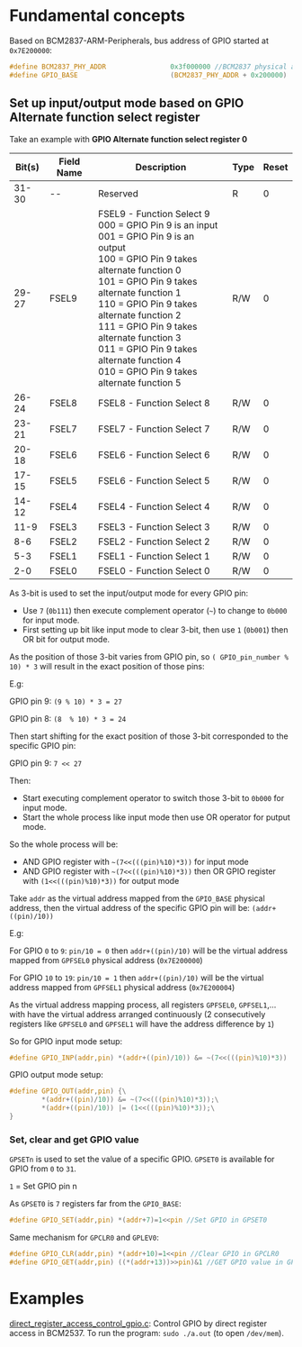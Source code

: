 # Fundamental concepts

Based on BCM2837-ARM-Peripherals, bus address of GPIO started at ``0x7E200000``:

```c
#define BCM2837_PHY_ADDR                0x3f000000 //BCM2837 physical address start
#define GPIO_BASE                       (BCM2837_PHY_ADDR + 0x200000)
```

## Set up input/output mode based on GPIO Alternate function select register

Take an example with **GPIO Alternate function select register 0**

| Bit(s) | Field Name|Description|Type|Reset|
| ------- |------|------|------|------|
|31-30 |--|Reserved|R|0|	
|29-27|FSEL9| FSEL9 - Function Select 9 <br> 000 = GPIO Pin 9 is an input <br> 001 = GPIO Pin 9 is an output <br> 100 = GPIO Pin 9 takes alternate function 0 <br> 101 = GPIO Pin 9 takes alternate function 1 <br> 110 = GPIO Pin 9 takes alternate function 2 <br> 111 = GPIO Pin 9 takes alternate function 3 <br> 011 = GPIO Pin 9 takes alternate function 4 <br> 010 = GPIO Pin 9 takes alternate function 5|R/W|0|
|26-24|FSEL8|FSEL8 - Function Select 8|R/W|0|
|23-21|FSEL7|FSEL7 - Function Select 7|R/W|0|
|20-18|FSEL6|FSEL6 - Function Select 6|R/W|0|
|17-15|FSEL5|FSEL6 - Function Select 5|R/W|0|
|14-12|FSEL4|FSEL4 - Function Select 4|R/W|0|
|11-9|FSEL3|FSEL3 - Function Select 3|R/W|0|
|8-6|FSEL2|FSEL2 - Function Select 2|R/W|0|
|5-3|FSEL1|FSEL1 - Function Select 1|R/W|0|
|2-0|FSEL0|FSEL0 - Function Select 0|R/W|0|

As 3-bit is used to set the input/output mode for every GPIO pin:

* Use ``7``  (``0b111``) then execute complement operator (``~``) to change to ``0b000`` for input mode.
* First setting up bit like input mode to clear 3-bit, then use ``1`` (``0b001``) then OR bit for output mode.

As the position of those 3-bit varies from GPIO pin, so ``( GPIO_pin_number % 10) * 3`` will result in the exact position of those pins:

E.g:

GPIO pin 9: ``(9 % 10) * 3 = 27``

GPIO pin 8: ``(8  % 10) * 3 = 24``

Then start shifting for the exact position of those 3-bit corresponded to the specific GPIO pin:

GPIO pin 9: ``7 << 27``

Then:

* Start executing complement operator to switch those 3-bit to ``0b000`` for input mode.
* Start the whole process like input mode then use OR operator for putput mode.

So the whole process will be: 

* AND GPIO register with ``~(7<<(((pin)%10)*3))`` for input mode
* AND GPIO register with ``~(7<<(((pin)%10)*3))`` then OR GPIO register with ``(1<<(((pin)%10)*3))`` for output mode

Take ``addr`` as the virtual address mapped from the ``GPIO_BASE`` physical address, then the virtual address of the specific GPIO pin will be: ``(addr+((pin)/10))``

E.g: 

For GPIO ``0`` to ``9``: ``pin/10 = 0`` then ``addr+((pin)/10)`` will be the virtual address mapped from ``GPFSEL0`` physical address (``0x7E200000``)

For GPIO ``10`` to ``19``: ``pin/10 = 1`` then ``addr+((pin)/10)`` will be the virtual address mapped from ``GPFSEL1`` physical address (``0x7E200004``)

As the virtual address mapping process, all registers ``GPFSEL0``, ``GPFSEL1``,...  with have the virtual address arranged continuously (2 consecutively registers like ``GPFSEL0`` and ``GPFSEL1`` will have the address difference by ``1``)

So for GPIO input mode setup:

```c
#define GPIO_INP(addr,pin) *(addr+((pin)/10)) &= ~(7<<(((pin)%10)*3))
```

GPIO output mode setup:

```c
#define GPIO_OUT(addr,pin) {\
        *(addr+((pin)/10)) &= ~(7<<(((pin)%10)*3));\
        *(addr+((pin)/10)) |= (1<<(((pin)%10)*3));\
}
```

### Set, clear and get GPIO value

``GPSETn`` is used to set the value of a specific GPIO. ``GPSET0`` is available for GPIO from ``0`` to ``31``.

``1`` = Set GPIO pin n

As ``GPSET0`` is ``7`` registers far from the ``GPIO_BASE``:

```c
#define GPIO_SET(addr,pin) *(addr+7)=1<<pin //Set GPIO in GPSET0
```

Same mechanism for ``GPCLR0`` and ``GPLEV0``:

```c
#define GPIO_CLR(addr,pin) *(addr+10)=1<<pin //Clear GPIO in GPCLR0
#define GPIO_GET(addr,pin) ((*(addr+13))>>pin)&1 //GET GPIO value in GPLEV0
```

# Examples

[direct_register_access_control_gpio.c](direct_register_access_control_gpio.c): Control GPIO by direct register access in BCM2537. To run the program: ``sudo ./a.out`` (to open ``/dev/mem``).
